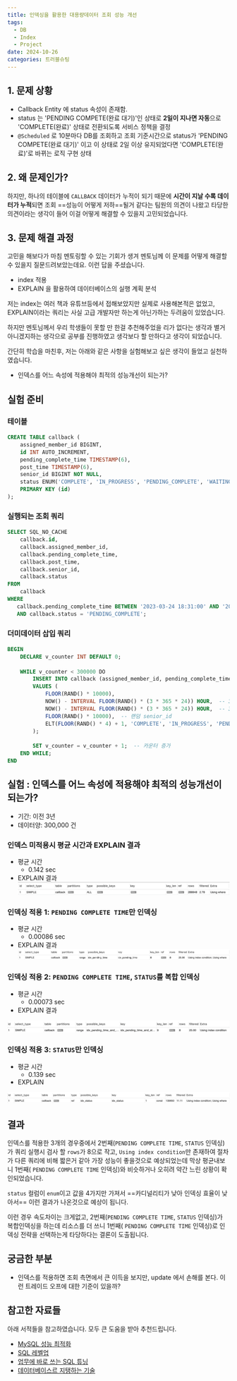 ```yaml
---
title: 인덱싱을 활용한 대용량데이터 조회 성능 개선
tags:
  - DB
  - Index
  - Project
date: 2024-10-26
categories: 트러블슈팅
---
```


## 1. 문제 상황
- Callback Entity 에 status 속성이 존재함.
- status 는 'PENDING COMPETE(완료 대기)'인 상태로 **2일이 지나면 자동**으로 'COMPLETE(완료)' 상태로 전환되도록 서비스 정책을 결정
- `@Scheduled` 로 10분마다 DB를 조회하고 조회 기준시간으로 status가 'PENDING COMPETE(완료 대기)' 이고 이 상태로 2일 이상 유지되었다면  'COMPLETE(완료)'로 바뀌는 로직 구현 상태

## 2. 왜 문제인가?
하지만, 하나의 테이블에 `CALLBACK` 데이터가 누적이 되기 때문에 **시간이 지날 수록 데이터가 누적**되면 조회 ==성능이 어떻게 저하==될거 같다는 팀원의 의견이 나왔고 타당한 의견이라는 생각이 들어 이걸 어떻게 해결할 수 있을지 고민되었습니다.

## 3. 문제 해결 과정
고민을 해보다가 마침 멘토링할 수 있는 기회가 생겨 멘토님께 이 문제를 어떻게 해결할 수 있을지 질문드려보았는데요. 이런 답을 주셨습니다.
- index 적용
- EXPLAIN 을 활용하여 데이터베이스의 실행 계획 분석

저는 index는 여러 책과 유튜브등에서 접해보았지만 실제로 사용해본적은 없었고, EXPLAIN이라는 쿼리는 사실 고급 개발자만 하는게 아닌가하는 두려움이 있었습니다. 

하지만 멘토님께서 우리 학생들이 못할 만 한걸 추천해주었을 리가 없다는 생각과 별거아니겠지하는 생각으로 공부를 진행하였고 생각보다 할 만하다고 생각이 되었습니다. 

간단히 학습을 마친후, 저는 아래와 같은 사항을 실험해보고 싶은 생각이 들었고 실천하였습니다.

- 인덱스를 어느 속성에 적용해야 최적의 성능개선이 되는가?

## 실험 준비
### 테이블
```sql
CREATE TABLE callback (
    assigned_member_id BIGINT,
    id INT AUTO_INCREMENT,
    pending_complete_time TIMESTAMP(6),
    post_time TIMESTAMP(6),
    senior_id BIGINT NOT NULL,
    status ENUM('COMPLETE', 'IN_PROGRESS', 'PENDING_COMPLETE', 'WAITING') NOT NULL,
    PRIMARY KEY (id)
);
```
### 실행되는 조회 쿼리
```sql
SELECT SQL_NO_CACHE
    callback.id,
    callback.assigned_member_id,
    callback.pending_complete_time,
    callback.post_time,
    callback.senior_id,
    callback.status 
FROM
    callback
WHERE
   callback.pending_complete_time BETWEEN '2023-03-24 18:31:00' AND '2023-03-24 18:41:00'
   AND callback.status = 'PENDING_COMPLETE';
```
### 더미데이터 삽입 쿼리

```sql
BEGIN
    DECLARE v_counter INT DEFAULT 0;
    
    WHILE v_counter < 300000 DO
        INSERT INTO callback (assigned_member_id, pending_complete_time, post_time, senior_id, status)
        VALUES (
            FLOOR(RAND() * 10000),
            NOW() - INTERVAL FLOOR(RAND() * (3 * 365 * 24)) HOUR,  -- 3년 전까지 랜덤 pending_complete_time
            NOW() - INTERVAL FLOOR(RAND() * (3 * 365 * 24)) HOUR,  -- 3년 전까지 랜덤 post_time
            FLOOR(RAND() * 10000),  -- 랜덤 senior_id
            ELT(FLOOR(RAND() * 4) + 1, 'COMPLETE', 'IN_PROGRESS', 'PENDING_COMPLETE', 'WAITING')  -- 랜덤 status
        );
        
        SET v_counter = v_counter + 1;  -- 카운터 증가
    END WHILE;
END
```
## 실험 : 인덱스를 어느 속성에 적용해야 최적의 성능개선이 되는가?
- 기간: 이전 3년 
- 데이터양: 300,000 건

### 인덱스 미적용시 평균 시간과 EXPLAIN 결과
- 평균 시간
	- 0.142 sec
- EXPLAIN 결과
![](SCR-20241104-rhju.png)

### 인덱싱 적용 1: `PENDING COMPLETE TIME`만 인덱싱
- 평균 시간
	- 0.00086 sec
- EXPLAIN 결과
![](SCR-20241104-rikp.png)

### 인덱싱 적용 2: `PENDING COMPLETE TIME`, `STATUS`를 복합 인덱싱
- 평균 시간
	- 0.00073 sec
- EXPLAIN 결과

![](SCR-20241104-rktg.png)
### 인덱싱 적용 3: `STATUS`만 인덱싱
- 평균 시간
	- 0.139 sec
- EXPLAIN

![](SCR-20241104-rlfb.png)


## 결과
인덱스를 적용한 3개의 경우중에서 2번째(`PENDING COMPLETE TIME`, `STATUS` 인덱싱)가 쿼리 실행시 검사 할 `rows`가 8으로 작고, `Using index condition`만 존재하여 절차가 다른 쿼리에 비해 짧은거 같아 가장 성능이 좋을것으로 예상되었는데 막상 평균내보니 1번째( `PENDING COMPLETE TIME` 인덱싱)와 비슷하거나 오히려 약간 느린 상황이 확인되었습니다.

`status` 컬럼이 `enum`이고 값을 4가지만 가져서 ==카디널리티가 낮아 인덱싱 효율이 낮아서== 이런 결과가 나온것으로 예상이 됩니다. 

이런 경우 속도차이는 크게없고, 2번째(`PENDING COMPLETE TIME`, `STATUS` 인덱싱)가 복합인덱싱을 하는데 리소스를 더 쓰니 1번째( `PENDING COMPLETE TIME` 인덱싱)로 인덱싱 전략을 선택하는게 타당하다는 결론이 도출됩니다.

## 궁금한 부분
- 인덱스를 적용하면 조회 측면에서 큰 이득을 보지만, update 에서 손해를 본다. 이런 트레이드 오프에 대한 기준이 있을까?
## 참고한 자료들
아래 서적들을 참고하였습니다. 모두 큰 도움을 받아 추천드립니다.
- [MySQL 성능 최적화](https://m.yes24.com/Goods/Detail/112622445)
- [SQL 레벨업](https://m.yes24.com/Goods/Detail/24089836)
- [업무에 바로 쓰는 SQL 튜닝](https://www.yes24.com/Product/Goods/102382080)
- [데이터베이스르 지탱하는 기술](https://www.yes24.com/Product/Goods/7957807)
